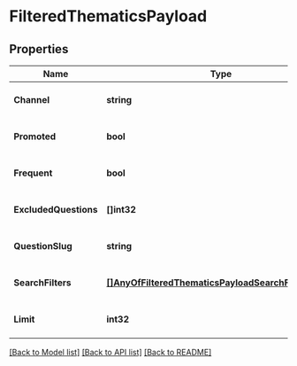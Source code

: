 # FilteredThematicsPayload

## Properties
Name | Type | Description | Notes
------------ | ------------- | ------------- | -------------
**Channel** | **string** |  | [optional] [default to null]
**Promoted** | **bool** |  | [optional] [default to null]
**Frequent** | **bool** |  | [optional] [default to null]
**ExcludedQuestions** | **[]int32** |  | [optional] [default to null]
**QuestionSlug** | **string** |  | [optional] [default to null]
**SearchFilters** | [**[]AnyOfFilteredThematicsPayloadSearchFiltersItems**](.md) |  | [optional] [default to null]
**Limit** | **int32** |  | [optional] [default to null]

[[Back to Model list]](../README.md#documentation-for-models) [[Back to API list]](../README.md#documentation-for-api-endpoints) [[Back to README]](../README.md)

